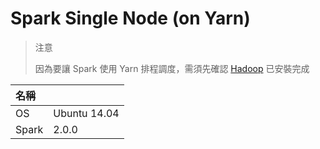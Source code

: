# Spark Single Node \(on Yarn\)

> 注意
>
> 因為要讓 Spark 使用 Yarn 排程調度，需須先確認 [Hadoop](https://max821214.gitbooks.io/teaching-guide/content/hadoop-single-node.html) 已安裝完成

| 名稱 |  |
| :--- | :--- |
| OS | Ubuntu 14.04 |
| Spark | 2.0.0 |



